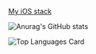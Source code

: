 [My iOS stack](https://www.evernote.com/shard/s503/sh/bc445e2f-9548-1530-04c9-7b152529c178/357bea47c5d4bded8d15a5b01df2b591)

![Anurag's GitHub stats](https://github-readme-stats.vercel.app/api?username=kirilltitov1&theme=gradient&bg_color=DEG,red,blue&count_private=false&show_icons=true)


![Top Languages Card](https://github-readme-stats.vercel.app/api/top-langs/?username=kirilltitov1&count_private=false&show_icons=true)


